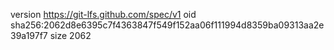 version https://git-lfs.github.com/spec/v1
oid sha256:2062d8e6395c7f4363847f549f152aa06f111994d8359ba09313aa2e39a197f7
size 2062
